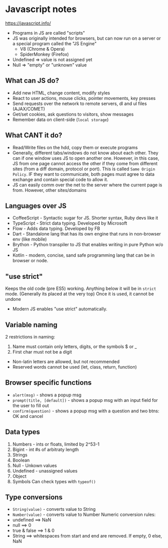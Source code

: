 # Javascript notes
https://javascript.info/

* Programs in JS are called "scripts"
* JS was originally intended for browsers, but can now run on a server or
a special program called the "JS Engine"
  - V8 (Chrome & Opera)
  - SpiderMonkey (Firefox)
* Undefined => value is not assigned yet
* Null => "empty" or "unknown" value


## What can JS do?
* Add new HTML, change content, modify styles
* React to user actions, mouse clicks, pointer movements, key presses
* Send requests over the network to remote servers, dl and ul files (AJAX/COMET)
* Get/set cookies, ask questions to visitors, show messages
* Remember data on client-side (`local storage`)

## What CANT it do?
* Read/Write files on the hdd, copy them or execute programs
* Generally, different tabs/windows do not know about each other. They can if one window uses JS to open another one. However, in this case, JS from one page cannot access the other if they come from different sites (from a diff domain, protocol or port).
This is called `Same Origin Policy`. IF they want to communicate, both pages must agree to data exchange and contain special code to allow it.
* JS can easily comm over the net to the server where the current page is from. However, other sites/domains 

## Languages over JS
* CoffeeScript - Syntactic sugar for JS. Shorter syntax, Ruby devs like it
* TypeScript - Strict data typing. Developed by Microsoft
* Flow - Adds data typing. Developed by FB
* Dart - Standalone lang that has its own engine that runs in non-browser env (like mobile)
* Brython - Python transpiler to JS that enables writing in pure Python w/o JS
* Kotlin - modern, concise, sand safe programming lang that can be in browser or node.


## "use strict"
Keeps the old code (pre ES5) working. Anything below it will be in `strict` mode. 
(Generally its placed at the very top)
Once it is used, it cannot be undone
- Modern JS enables "use strict" automatically.


## Variable naming
2 restrictions in naming:
1. Name must contain only letters, digits, or the symbols $ or _
2. First char must not be a digit
* Non-latin letters are allowed, but not recommended
* Reserved words cannot be used (let, class, return, function)

## Browser specific functions
* `alert(msg)` - shows a popup msg
* `prompt(title, [default])` - shows a popup msg with an input field for the user to fill out
* `confirm(question)` - shows a popup msg with a question and two btns: OK and cancel

## Data types
1. Numbers - ints or floats, limited by 2^53-1
2. Bigint - int #s of arbitraty length
3. Strings
4. Boolean
5. Null - Unkown values
6. Undefined - unassigned values
7. Object
8. Symbols
Can check types with `typeof()`

## Type conversions
* `String(value)` - converts value to String
* `Number(value)` - converts value to Number
Numeric conversion rules:
* undefined ==> NaN
* null ==> 0
* true & false ==> 1 & 0
* String ==> whitespaces from start and end are removed. If empty, 0 else, NaN
